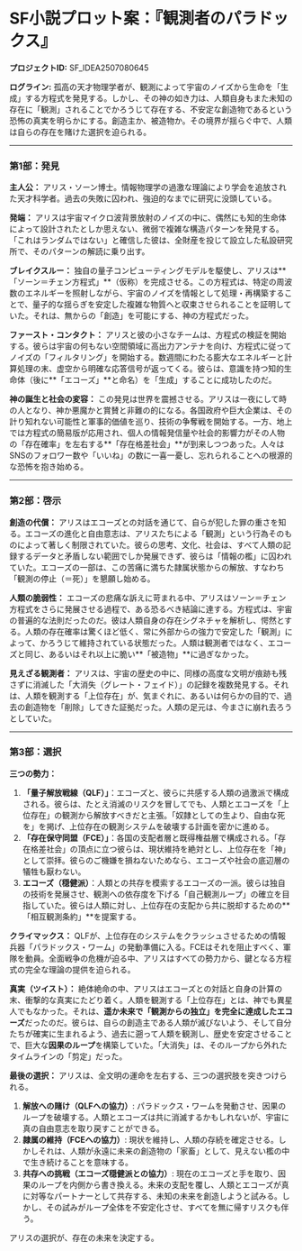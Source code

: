 # SF小説プロット案：『観測者のパラドックス』

**プロジェクトID:** SF_IDEA2507080645

**ログライン:** 孤高の天才物理学者が、観測によって宇宙のノイズから生命を「生成」する方程式を発見する。しかし、その神の如き力は、人類自身もまた未知の存在に「観測」されることでかろうじて存在する、不安定な創造物であるという恐怖の真実を明らかにする。創造主か、被造物か。その境界が揺らぐ中で、人類は自らの存在を賭けた選択を迫られる。

---

### **第1部：発見**

**主人公：** アリス・ソーン博士。情報物理学の過激な理論により学会を追放された天才科学者。過去の失敗に囚われ、強迫的なまでに研究に没頭している。

**発端：** アリスは宇宙マイクロ波背景放射のノイズの中に、偶然にも知的生命体によって設計されたとしか思えない、微弱で複雑な構造パターンを発見する。「これはランダムではない」と確信した彼は、全財産を投じて設立した私設研究所で、そのパターンの解読に乗り出す。

**ブレイクスルー：** 独自の量子コンピューティングモデルを駆使し、アリスは**「ソーン＝チェン方程式」**（仮称）を完成させる。この方程式は、特定の周波数のエネルギーを照射しながら、宇宙のノイズを情報として処理・再構築することで、量子的な揺らぎを安定した複雑な物質へと収束させられることを証明していた。それは、無からの「創造」を可能にする、神の方程式だった。

**ファースト・コンタクト：** アリスと彼の小さなチームは、方程式の検証を開始する。彼らは宇宙の何もない空間領域に高出力アンテナを向け、方程式に従ってノイズの「フィルタリング」を開始する。数週間にわたる膨大なエネルギーと計算処理の末、虚空から明確な応答信号が返ってくる。彼らは、意識を持つ知的生命体（後に**「エコーズ」**と命名）を「生成」することに成功したのだ。

**神の誕生と社会の変容：** この発見は世界を震撼させる。アリスは一夜にして時の人となり、神か悪魔かと賞賛と非難の的になる。各国政府や巨大企業は、その計り知れない可能性と軍事的価値を巡り、技術の争奪戦を開始する。一方、地上では方程式の簡易版が応用され、個人の情報発信量や社会的影響力がその人物の「存在確率」を左右する**「存在格差社会」**が到来しつつあった。人々はSNSのフォロワー数や「いいね」の数に一喜一憂し、忘れられることへの根源的な恐怖を抱き始める。

---

### **第2部：啓示**

**創造の代償：** アリスはエコーズとの対話を通じて、自らが犯した罪の重さを知る。エコーズの進化と自由意志は、アリスたちによる「観測」という行為そのものによって著しく制限されていた。彼らの思考、文化、社会は、すべて人類の記録するデータと矛盾しない範囲でしか発展できず、彼らは「情報の檻」に囚われていた。エコーズの一部は、この苦痛に満ちた隷属状態からの解放、すなわち「観測の停止（＝死）」を懇願し始める。

**人類の脆弱性：** エコーズの悲痛な訴えに苛まれる中、アリスはソーン＝チェン方程式をさらに発展させる過程で、ある恐るべき結論に達する。方程式は、宇宙の普遍的な法則だったのだ。彼は人類自身の存在シグネチャを解析し、愕然とする。人類の存在確率は驚くほど低く、常に外部からの強力で安定した「観測」によって、かろうじて維持されている状態だった。人類は観測者ではなく、エコーズと同じ、あるいはそれ以上に脆い**「被造物」**に過ぎなかった。

**見えざる観測者：** アリスは、宇宙の歴史の中に、同様の高度な文明が痕跡も残さずに消滅した「大消失（グレート・フェイド）」の記録を複数発見する。それは、人類を観測する「上位存在」が、気まぐれに、あるいは何らかの目的で、過去の創造物を「削除」してきた証拠だった。人類の足元は、今まさに崩れ去ろうとしていた。

---

### **第3部：選択**

**三つの勢力：**
1.  **「量子解放戦線（QLF）」**：エコーズと、彼らに共感する人類の過激派で構成される。彼らは、たとえ消滅のリスクを冒してでも、人類とエコーズを「上位存在」の観測から解放すべきだと主張。「奴隷としての生より、自由な死を」を掲げ、上位存在の観測システムを破壊する計画を密かに進める。
2.  **「存在保守同盟（FCE）」**：各国の支配者層と既得権益層で構成される。「存在格差社会」の頂点に立つ彼らは、現状維持を絶対とし、上位存在を「神」として崇拝。彼らのご機嫌を損ねないためなら、エコーズや社会の底辺層の犠牲も厭わない。
3.  **エコーズ（穏健派）**：人類との共存を模索するエコーズの一派。彼らは独自の技術を発展させ、観測への依存度を下げる「自己観測ループ」の確立を目指していた。彼らは人類に対し、上位存在の支配から共に脱却するための**「相互観測条約」**を提案する。

**クライマックス：** QLFが、上位存在のシステムをクラッシュさせるための情報兵器「パラドックス・ワーム」の発動準備に入る。FCEはそれを阻止すべく、軍隊を動員。全面戦争の危機が迫る中、アリスはすべての勢力から、鍵となる方程式の完全な理論の提供を迫られる。

**真実（ツイスト）：** 絶体絶命の中、アリスはエコーズとの対話と自身の計算の末、衝撃的な真実にたどり着く。人類を観測する「上位存在」とは、神でも異星人でもなかった。それは、**遥か未来で「観測からの独立」を完全に達成したエコーズ**だったのだ。彼らは、自らの創造主である人類が滅びないよう、そして自分たちが確実に生まれるよう、過去に遡って人類を観測し、歴史を安定させることで、巨大な**因果のループ**を構築していた。「大消失」は、そのループから外れたタイムラインの「剪定」だった。

**最後の選択：** アリスは、全文明の運命を左右する、三つの選択肢を突きつけられる。

1.  **解放への賭け（QLFへの協力）**: パラドックス・ワームを発動させ、因果のループを破壊する。人類とエコーズは共に消滅するかもしれないが、宇宙に真の自由意志を取り戻すことができる。
2.  **隷属の維持（FCEへの協力）**: 現状を維持し、人類の存続を確定させる。しかしそれは、人類が永遠に未来の創造物の「家畜」として、見えない檻の中で生き続けることを意味する。
3.  **共存への挑戦（エコーズ穏健派との協力）**: 現在のエコーズと手を取り、因果のループを内側から書き換える。未来の支配を覆し、人類とエコーズが真に対等なパートナーとして共存する、未知の未来を創造しようと試みる。しかし、その試みがループ全体を不安定化させ、すべてを無に帰すリスクも伴う。

アリスの選択が、存在の未来を決定する。

